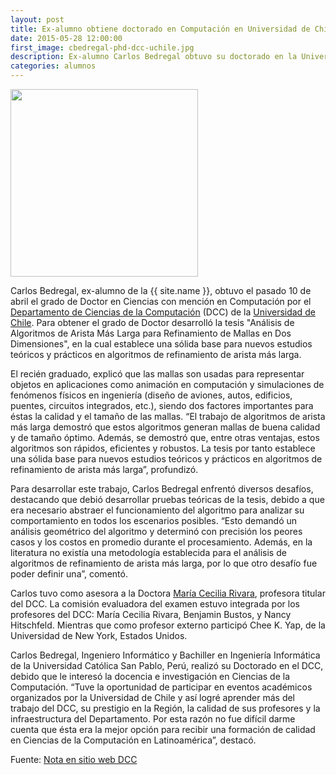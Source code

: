 ```yaml
---
layout: post
title: Ex-alumno obtiene doctorado en Computación en Universidad de Chile
date: 2015-05-28 12:00:00
first_image: cbedregal-phd-dcc-uchile.jpg
description: Ex-alumno Carlos Bedregal obtuvo su doctorado en la Universidad de Chile con la tesis «Análisis de Algoritmos de Arista Más Larga para Refinamiento de Mallas en Dos Dimensiones»
categories: alumnos
---
```


<img class="alignright" src="/img/{{ page.first_image }}"  width="300" style="border-style: none; vertical-align: top;">

Carlos Bedregal, ex-alumno de la {{ site.name }}, obtuvo el pasado 10 de
abril el grado de Doctor en Ciencias con mención en Computación por el
[Departamento de Ciencias de la Computación][dcc] (DCC) de la
[Universidad de Chile][uchile]. Para obtener el grado de Doctor
desarrolló la tesis "Análisis de Algoritmos de Arista Más Larga para
Refinamiento de Mallas en Dos Dimensiones", en la cual establece una
sólida base para nuevos estudios teóricos y prácticos en algoritmos de
refinamiento de arista más larga. 

El recién graduado, explicó que las mallas son usadas para representar
objetos en aplicaciones como animación en computación y simulaciones
de fenómenos físicos en ingeniería (diseño de aviones, autos,
edificios, puentes, circuitos integrados, etc.), siendo dos factores
importantes para éstas la calidad y el tamaño de las mallas. “El
trabajo de algoritmos de arista más larga demostró que estos
algoritmos generan mallas de buena calidad y de tamaño óptimo. Además,
se demostró que, entre otras ventajas, estos algoritmos son rápidos,
eficientes y robustos. La tesis por tanto establece una sólida base
para nuevos estudios teóricos y prácticos en algoritmos de
refinamiento de arista más larga”, profundizó. 
 
Para desarrollar este trabajo, Carlos Bedregal enfrentó diversos
desafíos, destacando que debió desarrollar pruebas teóricas de la
tesis, debido a que era necesario abstraer el funcionamiento del
algoritmo para analizar su comportamiento en todos los escenarios
posibles. “Esto demandó un análisis geométrico del algoritmo y
determinó con precisión los peores casos y los costos en promedio
durante el procesamiento. Además, en la literatura no existía una
metodología establecida para el análisis de algoritmos de refinamiento
de arista más larga, por lo que otro desafío fue poder definir una”,
comentó.

Carlos tuvo como asesora a la Doctora
[María Cecilia Rivara][mcrivara], profesora titular del
DCC. La comisión evaluadora del examen estuvo integrada por los
profesores del DCC: María Cecilia Rivara, Benjamin Bustos, y Nancy
Hitschfeld. Mientras que como profesor externo participó Chee K. Yap,
de la Universidad de New York, Estados Unidos. 

Carlos Bedregal, Ingeniero Informático y Bachiller en Ingeniería
Informática de la Universidad Católica San Pablo, Perú, realizó su
Doctorado en el DCC, debido que le interesó la docencia e
investigación en Ciencias de la Computación. “Tuve la oportunidad de
participar en eventos académicos organizados por la Universidad de
Chile y así logré aprender más del trabajo del DCC, su prestigio en la
Región, la calidad de sus profesores y la infraestructura del
Departamento. Por esta razón no fue difícil darme cuenta que ésta era
la mejor opción para recibir una formación de calidad en Ciencias de
la Computación en Latinoamérica”, destacó. 

Fuente: [Nota en sitio web DCC][dcc-nota]

[dcc-nota]: http://www.dcc.uchile.cl/dcc-tiene-nuevo-doctor-en-ciencias-mencion-computacion-carlos-bedregal
[dcc]: http://dcc.uchile.cl
[uchile]: http://www.uchile.cl
[mcrivara]: http://www.dcc.uchile.cl/maria_cecilia_rivara
